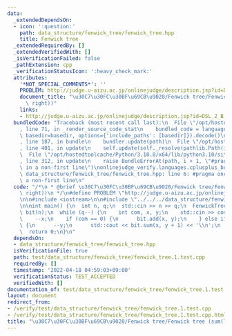 ```yaml
---
data:
  _extendedDependsOn:
  - icon: ':question:'
    path: data_structure/fenwick_tree/fenwick_tree.hpp
    title: Fenwick tree
  _extendedRequiredBy: []
  _extendedVerifiedWith: []
  _isVerificationFailed: false
  _pathExtension: cpp
  _verificationStatusIcon: ':heavy_check_mark:'
  attributes:
    '*NOT_SPECIAL_COMMENTS*': ''
    PROBLEM: http://judge.u-aizu.ac.jp/onlinejudge/description.jsp?id=DSL_2_B
    document_title: "\u30C7\u30FC\u30BF\u69CB\u9020/Fenwick tree/Fenwick tree (sum(left,\
      \ right))"
    links:
    - http://judge.u-aizu.ac.jp/onlinejudge/description.jsp?id=DSL_2_B
  bundledCode: "Traceback (most recent call last):\n  File \"/opt/hostedtoolcache/Python/3.10.8/x64/lib/python3.10/site-packages/onlinejudge_verify/documentation/build.py\"\
    , line 71, in _render_source_code_stat\n    bundled_code = language.bundle(stat.path,\
    \ basedir=basedir, options={'include_paths': [basedir]}).decode()\n  File \"/opt/hostedtoolcache/Python/3.10.8/x64/lib/python3.10/site-packages/onlinejudge_verify/languages/cplusplus.py\"\
    , line 187, in bundle\n    bundler.update(path)\n  File \"/opt/hostedtoolcache/Python/3.10.8/x64/lib/python3.10/site-packages/onlinejudge_verify/languages/cplusplus_bundle.py\"\
    , line 401, in update\n    self.update(self._resolve(pathlib.Path(included), included_from=path))\n\
    \  File \"/opt/hostedtoolcache/Python/3.10.8/x64/lib/python3.10/site-packages/onlinejudge_verify/languages/cplusplus_bundle.py\"\
    , line 312, in update\n    raise BundleErrorAt(path, i + 1, \"#pragma once found\
    \ in a non-first line\")\nonlinejudge_verify.languages.cplusplus_bundle.BundleErrorAt:\
    \ data_structure/fenwick_tree/fenwick_tree.hpp: line 6: #pragma once found in\
    \ a non-first line\n"
  code: "/*\n * @brief \u30C7\u30FC\u30BF\u69CB\u9020/Fenwick tree/Fenwick tree (sum(left,\
    \ right))\n */\n#define PROBLEM \"http://judge.u-aizu.ac.jp/onlinejudge/description.jsp?id=DSL_2_B\"\
    \n\n#include <iostream>\n\n#include \"../../../data_structure/fenwick_tree/fenwick_tree.hpp\"\
    \n\nint main() {\n  int n, q;\n  std::cin >> n >> q;\n  FenwickTree<long long>\
    \ bit(n);\n  while (q--) {\n    int com, x, y;\n    std::cin >> com >> x >> y;\n\
    \    --x;\n    if (com == 0) {\n      bit.add(x, y);\n    } else if (com == 1)\
    \ {\n      --y;\n      std::cout << bit.sum(x, y + 1) << '\\n';\n    }\n  }\n\
    \  return 0;\n}\n"
  dependsOn:
  - data_structure/fenwick_tree/fenwick_tree.hpp
  isVerificationFile: true
  path: test/data_structure/fenwick_tree/fenwick_tree.1.test.cpp
  requiredBy: []
  timestamp: '2022-04-18 04:59:03+09:00'
  verificationStatus: TEST_ACCEPTED
  verifiedWith: []
documentation_of: test/data_structure/fenwick_tree/fenwick_tree.1.test.cpp
layout: document
redirect_from:
- /verify/test/data_structure/fenwick_tree/fenwick_tree.1.test.cpp
- /verify/test/data_structure/fenwick_tree/fenwick_tree.1.test.cpp.html
title: "\u30C7\u30FC\u30BF\u69CB\u9020/Fenwick tree/Fenwick tree (sum(left, right))"
---
```

